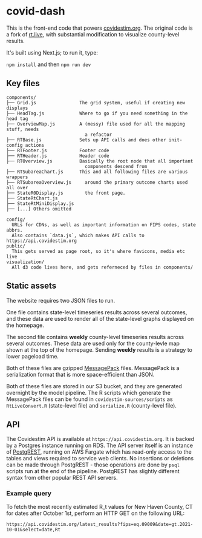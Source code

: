 # covid-dash

This is the front-end code that powers [covidestim.org](https://covidestim.org). The original code is a fork of [rt.live](https://rt.live), with substantial modification to visualize county-level results.

It's built using Next.js; to run it, type:

`npm install` and then `npm run dev`

## Key files

```
components/
├── Grid.js                The grid system, useful if creating new displays
├── HeadTag.js             Where to go if you need something in the head tag
├── OverviewMap.js         A (messy) file used for all the mapping stuff, needs
                             a refactor
├── RTBase.js              Sets up API calls and does other init-config actions
├── RTFooter.js            Footer code
├── RTHeader.js            Header code
├── RTOverview.js          Basically the root node that all important
                             components descend from
├── RTSubareaChart.js      This and all following files are various wrappers
├── RTSubareaOverview.js     around the primary outcome charts used all over
├── StateR0Display.js        the front page.
├── StateRtChart.js
├── StateRtMiniDisplay.js
├── [...] Others omitted
```

```
config/
  URLs for CDNs, as well as important information on FIPS codes, state abbrs.
  Also contains `data.js`, which makes API calls to https://api.covidestim.org
public/
  This gets served as page root, so it's where favicons, media etc live
visualization/
  All d3 code lives here, and gets referneced by files in components/
```

## Static assets

The website requires two JSON files to run.

One file contains state-level timeseries results across several outcomes, 
and these data are used to render all of the state-level graphs displayed on 
the homepage.

The second file contains **weekly** county-level timeseries results across
several outcomes. These data are used only for the county-levle map shown at the
top of the homepage. Sending **weekly** results is a strategy to lower pageload
time.

Both of these files are gzipped [MessagePack][msgpack] files. MessagePack is a
serialization format that is more space-efficient than JSON.

Both of these files are stored in our S3 bucket, and they are generated overnight
by the model pipeline. The R scripts which generate the MessagePack files can be
found in `covidestim-sources/scripts` as `RtLiveConvert.R` (state-level file) and
`serialize.R` (county-level file).

## API

The Covidestim API is available at `https://api.covidestim.org`. It is backed by a
Postgres instance running on RDS. The API server itself is an instance of [PostgREST][postgrest],
running on AWS Fargate which has read-only access to the tables and views required
to service web clients. No insertions or deletions can be made through PostgREST - 
those operations are done by `psql` scripts run at the end of the pipeline.
PostgREST has slightly different syntax from other popular REST API servers.

### Example query

To fetch the most recently estimated R_t values for New Haven County, CT for dates after 
October 1st, perform an HTTP GET on the following URL:

```
https://api.covidestim.org/latest_results?fips=eq.09009&date=gt.2021-10-01&select=date,Rt
```

[msgpack]: https://msgpack.org/index.html
[postgrest]: https://postgrest.org/
